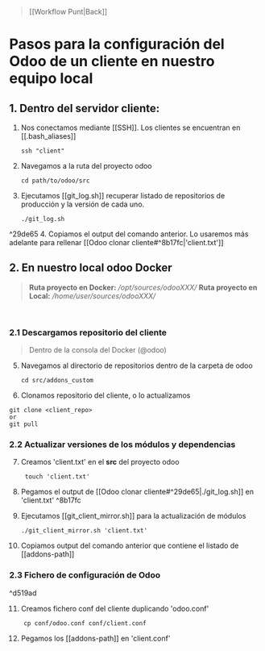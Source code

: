 > [[Workflow Punt|Back]]
# Pasos para la configuración del Odoo de un cliente en nuestro equipo local



## 1. Dentro del servidor cliente:

1. Nos conectamos mediante [[SSH]]. Los clientes se encuentran en [[.bash_aliases]]
   ```
   ssh "client"
	```
   
2. Navegamos a la ruta del proyecto odoo
	```
	cd path/to/odoo/src
	```
	
3. Ejecutamos [[git_log.sh]] recuperar listado de repositorios de producción y la versión de cada uno.
	```
	./git_log.sh
	```
 ^29de65
4. Copiamos el output del comando anterior. Lo usaremos más adelante para rellenar [[Odoo clonar cliente#^8b17fc|'client.txt']]

## 2. En nuestro local odoo Docker

> **Ruta proyecto en Docker:** */opt/sources/odooXXX/*
> **Ruta proyecto en Local:** */home/user/sources/odooXXX/*

<br>

### 2.1 Descargamos repositorio del cliente

> Dentro de la consola del Docker (@odoo)

5. Navegamos al directorio de repositorios dentro de la carpeta de odoo
	```
	cd src/addons_custom
	```

6. Clonamos repositorio del cliente, o lo actualizamos

```
git clone <client_repo>
or
git pull
```

### 2.2 Actualizar versiones de los módulos y dependencias

7. Creamos 'client.txt' en el **src** del proyecto odoo
   ```
	touch 'client.txt'
	```
8. Pegamos el output de [[Odoo clonar cliente#^29de65|./git_log.sh]] en 'client.txt' ^8b17fc
9. Ejecutamos [[git_client_mirror.sh]] para la actualización de módulos

	```
	./git_client_mirror.sh 'client.txt'
	```

10. Copiamos output del comando anterior que contiene el listado de [[addons-path]]

### 2.3 Fichero de configuración de Odoo

^d519ad

11. Creamos fichero conf del cliente duplicando 'odoo.conf'
```
	cp conf/odoo.conf conf/client.conf
```
12. Pegamos los [[addons-path]] en 'client.conf'
